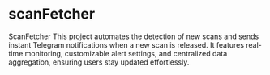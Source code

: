 # scanFetcher
ScanFetcher This project automates the detection of new scans and sends instant Telegram notifications when a new scan is released. It features real-time monitoring, customizable alert settings, and centralized data aggregation, ensuring users stay updated effortlessly.
